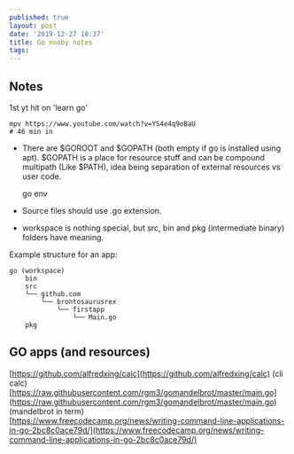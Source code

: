 ```yaml
---
published: true
layout: post
date: '2019-12-27 18:37'
title: Go nooby notes
tags: 
---
```

## Notes

1st yt hit on 'learn go'

    mpv https://www.youtube.com/watch?v=YS4e4q9oBaU
    # 46 min in

- There are $GOROOT and $GOPATH (both empty if go is installed using apt). $GOPATH is a place for resource stuff and can be compound multipath (Like $PATH), idea being separation of external resources vs user code.

    go env

- Source files should use .go extension.

- workspace is nothing special, but src, bin and pkg (intermediate binary) folders have meaning.

Example structure for an app:

    go (workspace)
        bin
        src
        └── github.com
            └── brontosaurusrex
                └── firstapp
                    └── Main.go
        pkg
        
## GO apps (and resources)

[https://github.com/alfredxing/calc](https://github.com/alfredxing/calc) (cli calc)  
[https://raw.githubusercontent.com/rgm3/gomandelbrot/master/main.go](https://raw.githubusercontent.com/rgm3/gomandelbrot/master/main.go) (mandelbrot in term)  
[https://www.freecodecamp.org/news/writing-command-line-applications-in-go-2bc8c0ace79d/](https://www.freecodecamp.org/news/writing-command-line-applications-in-go-2bc8c0ace79d/)
